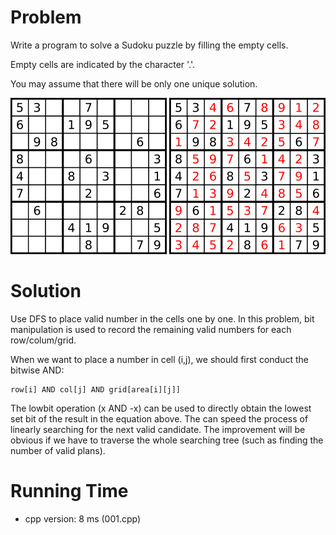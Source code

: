 # Problem

Write a program to solve a Sudoku puzzle by filling the empty cells.

Empty cells are indicated by the character '.'.

You may assume that there will be only one unique solution.

![](001.png)
![](002.png)

# Solution

Use DFS to place valid number in the cells one by one. In this problem, bit manipulation is used to record the remaining valid numbers for each row/colum/grid. 

When we want to place a number in cell (i,j), we should first conduct the bitwise AND:

```
row[i] AND col[j] AND grid[area[i][j]]
```

The lowbit operation (x AND -x) can be used to directly obtain the lowest set bit of the result in the equation above. The can speed the process of linearly searching for the next valid candidate. The improvement will be obvious if we have to traverse the whole searching tree (such as finding the number of valid plans).

# Running Time

- cpp version: 8 ms (001.cpp)
